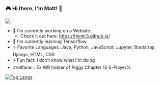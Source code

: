 ### 🎮 Hi there, I'm Matt! 👋
![](https://komarev.com/ghpvc/?username=Thinkr3&color=blueviolet)
- 🔭 I’m currently working on a Website
  - Check it out here: https://thinkr3.github.io/
- 🌱 I’m currently learning Tensorflow
- ⭐ Favorite Languages: Java, Python, JavaScript, Jupyter, Bootstrap, Django, HTML, CSS
- ⚡ Fun fact: I don't know what I'm doing
- :trollface: : Ex WR holder of Piggy Chapter 12 6-Player% 

[![Top Langs](https://github-readme-stats.vercel.app/api/top-langs/?username=Thinkr3&layout=compact)](https://github.com/Thinkr3/github-readme-stats) 

<!--
<p align="center">
  <img src="Monster.jpeg" data-canonical-src="Monster.jpeg" width="300" height="150"/>
</p>
<p align="center"> Artwork By: Rodrigo Becerra </p>

**Thinkr3/Thinkr3** is a ✨ _special_ ✨ repository because its `README.md` (this file) appears on your GitHub profile.

Here are some ideas to get you started:

- 🔭 I’m currently working on ...
- 🌱 I’m currently learning ...
- 👯 I’m looking to collaborate on ...
- 🤔 I’m looking for help with ...
- 💬 Ask me about ...
- 📫 How to reach me: ...
- 😄 Pronouns: ...
- ⚡ Fun fact: ...
-->
